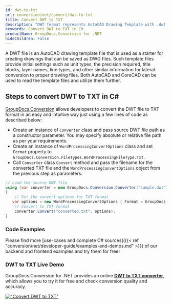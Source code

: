 ```yaml
---
id: dwt-to-txt
url: conversion/net/convert/dwt-to-txt
title: Convert DWT to TXT
description: "DWT format represents AutoCAD Drawing Template with .dwt extension. Learn how to convert DWT to TXT file programmatically in C# language using GroupDocs.Conversion for .NET library."
keywords: Convert DWT to TXT in C#
productName: GroupDocs.Conversion for .NET
hideChildren: False
---
```


A DWT file is an AutoCAD drawing template file that is used as a starter for creating drawings that can be saved as DWG files. Such template files provide initial settings such as unit types, the precision required, title blocks, layer names, line types, and other similar information for lateral conversion to proper drawing files. Both AutoCAD and CoreCAD can be used to read the template files and utilize them further.

## Steps to convert DWT to TXT in C#

[GroupDocs.Conversion](https://products.groupdocs.com/conversion/net) allows developers to convert the DWT file to TXT format in an easy and intuitive way just using a few lines of code as described below:

* Create an instance of `Converter` class and pass source DWT file path as a constructor parameter. You may specify absolute or relative file path as per your requirements. 
* Create an instance of `WordProcessingConvertOptions` class and set `Format` property to `GroupDocs.Conversion.FileTypes.WordProcessingFileType.Txt`.
* Call `Converter` class `Convert` method and pass the filename for the converted TXT file and the `WordProcessingConvertOptions` object from the previous step as parameters.

```csharp
// Load the source DWT file
using (var converter = new GroupDocs.Conversion.Converter("sample.dwt"))
{
    // Set the convert options for TXT format
   var options = new WordProcessingConvertOptions { Format = GroupDocs.Conversion.FileTypes.WordProcessingFileType.Txt };
    // Convert to TXT format
    converter.Convert("converted.txt", options);
}
```

### Code Examples

Please find more [use-cases and complete C# sources]({{< ref "conversion/net/developer-guide/examples-and-demos.md" >}}) of our backend and frontend examples and try them for free!

### DWT to TXT Live Demo

GroupDocs.Conversion for .NET provides an online [**DWT to TXT converter**](https://products.groupdocs.app/conversion/dwt-to-txt), which allows you to try it for free and check conversion quality and accuracy.

[!["Convert DWT to TXT"](conversion/net/images/convert-to-txt/convert-dwt-to-txt.png)](https://products.groupdocs.app/conversion/dwt-to-txt)